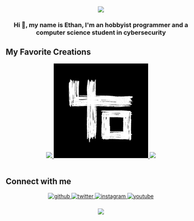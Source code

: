 <div align="center">
  <img src="https://img.itch.zone/aW1nLzIxOTc1NDE1LnBuZw==/original/P0GUS8.png" align="center" style="width: 75%" />
</div>

### <div align="center">Hi 👋, my name is Ethan, I'm an hobbyist programmer and a computer science student in cybersecurity</div>

## My Favorite Creations 
<div align="center">
  <a href="https://github.com/minethandev/Feuroleon" target="_blank">
    <img src=https://i.imgur.com/ZS55OES.png width=250px>
  </a>
  <a href="https://minethandev.github.io/indochine_song_finder/" target="_blank">
    <img src=https://raw.githubusercontent.com/MinethanDev/indochine_song_finder/refs/heads/main/assets/favicon.jpg width=250px>
  </a>
  <a href="https://minethandev.github.io/just-monika/" target="_blank">
    <img src=https://i.imgur.com/yIeysXG.png width=250px>
  </a>
</div>

<br/> 

## Connect with me  
<div align="center">
  <a href="https://github.com/MinethanDev" target="_blank">
    <img src=https://img.shields.io/badge/github-%2324292e.svg?&style=for-the-badge&logo=github&logoColor=white alt=github style="margin-bottom: 5px;" />
  </a>
  
  <a href="https://twitter.com/minethan_" target="_blank">
    <img src=https://img.shields.io/badge/twitter-%2300acee.svg?&style=for-the-badge&logo=twitter&logoColor=white alt=twitter style="margin-bottom: 5px;" />
  </a>
  
  <a href="https://instagram.com/minethangele" target="_blank">
    <img src=https://img.shields.io/badge/instagram-%23000000.svg?&style=for-the-badge&logo=instagram&logoColor=white alt=instagram style="margin-bottom: 5px;" />
  </a>
  
  <a href="https://www.youtube.com/channel/UCUbgIpa-ofiYbsOqUue202w" target="_blank">
    <img src=https://img.shields.io/badge/youtube-%23EE4831.svg?&style=for-the-badge&logo=youtube&logoColor=white alt=youtube style="margin-bottom: 5px;" />
  </a>
</div>
<br/>  

<div align="center">
  <img src="https://komarev.com/ghpvc/?username=MinethanDev&&style=flat-square" align="center" />
</div>
